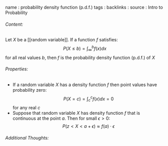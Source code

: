 name : probability density function (p.d.f.)
tags : 
backlinks : 
source : Intro to Probability

###### Content:
Let $X$ be a [[random variable]]. If a function $f$ satisfies: $$P(X \leq b) = \int_{\infty}^b f(x)dx$$ for all real values $b$, then $f$ is the probability density function (p.d.f.) of $X$

###### Properties:
- If a random variable $X$ has a density function $f$ then point values have probability zero: $$P(X=c) = \int_c^c f(x)dx = 0$$ for any real $c$
- Suppose that random variable $X$ has density function $f$ that is continuous at the point $a$. Then for small $\epsilon > 0$: $$P(z < X < a+\epsilon) \approx f(a) \cdot \epsilon$$

###### Additional Thoughts:

